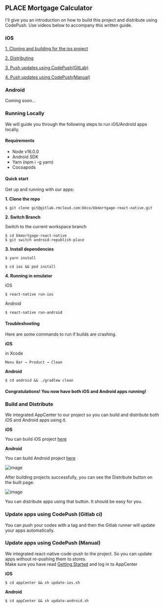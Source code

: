 ## PLACE Mortgage Calculator

I'll give you an introduction on how to build this project and distribute using CodePush. Use videos below to accompany this written guide.

### iOS

[1. Cloning and building for the ios project](https://www.loom.com/share/76c4c5542e244c768044ffb67c616b56)

[2. Distributing](https://www.loom.com/share/f4e7f67b8ead4669a17f484b83aa87b5)

[3. Push updates using CodePush(GitLab)](https://www.loom.com/share/d0254fb91b584d869664378f969e802e)

[4. Push updates using CodePush(Manual)](https://www.loom.com/share/1f818cab04c84368b959b441b5a4ff67)

### Android

Coming soon...

### Running Locally

We will guide you through the following steps to run iOS/Android apps locally.

#### Requirements

- Node v16.0.0
- Android SDK
- Yarn (npm i -g yarn)
- Cocoapods

#### Quick start

Get up and running with our apps: 

**1. Clone the repo**

```shell
$ git clone git@gitlab.rmcloud.com:bkco/bkmortgage-react-native.git
```

**2. Switch Branch**

Switch to the current workspace branch

```shell
$ cd bkmortgage-react-native
$ git switch android-republish-place
```


**3. Install dependencies**

```shell
$ yarn install
```

```shell
$ cd ios && pod install
```

**4. Running in emulator**

iOS

```shell
$ react-native run-ios
```

Android

```shell
$ react-native run-android
```

#### Troubleshooting

Here are some commands to run if builds are crashing.

**iOS**

in Xcode
```
Menu Bar → Product → Clean
```

**Android**

```shell
$ cd android && ./gradlew clean
```

#### Congratulations! You now have both iOS and Android apps running!




### Build and Distribute

We integrated AppCenter to our project so you can build and distribute both iOS and Android apps using it.

**iOS**

You can build iOS project [here](https://appcenter.ms/orgs/BKCO-Mortgage/apps/Place/build/branches/android-republish-place)

**Android**

You can build Android project [here](https://appcenter.ms/orgs/BKCO-Mortgage/apps/Place-1/build/branches/android-republish-place)

![image](/uploads/ec012aab0c42774c7cb5d103431169f7/image.png)

After building projects successfully, you can see the Distribute button on the built page.

![image](/uploads/51815d7c7a32872f37be8e8fd3f0dc80/image.png)

You can distribute apps using that button. It should be easy for you.

### Update apps using CodePush (Gitlab ci)

You can push your codes with a tag and then the Gitlab runner will update your apps automatically.

### Update apps using CodePush (Manual)

We integrated react-native-code-push to the project. So you can update apps without re-pushing them to stores.  
Make sure you have read [Getting Started](https://docs.microsoft.com/en-us/appcenter/cli/) and log in to AppCenter  

**iOS**

```shell
$ cd appCenter && sh update-ios.sh
```

**Android**

```shell
$ cd appCenter && sh update-android.sh
```

